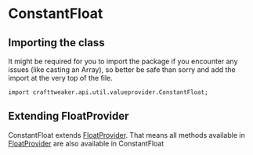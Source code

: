 # ConstantFloat

## Importing the class

It might be required for you to import the package if you encounter any issues (like casting an Array), so better be safe than sorry and add the import at the very top of the file.
```zenscript
import crafttweaker.api.util.valueprovider.ConstantFloat;
```


## Extending FloatProvider

ConstantFloat extends [FloatProvider](/vanilla/api/util/valueprovider/FloatProvider). That means all methods available in [FloatProvider](/vanilla/api/util/valueprovider/FloatProvider) are also available in ConstantFloat


